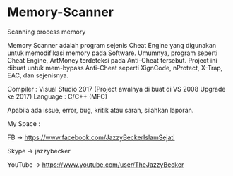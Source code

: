 # Memory-Scanner
Scanning process memory

Memory Scanner adalah program sejenis Cheat Engine yang digunakan untuk memodifikasi memory pada Software.
Umumnya, program seperti Cheat Engine, ArtMoney terdeteksi pada Anti-Cheat tersebut.
Project ini dibuat untuk mem-bypass Anti-Cheat seperti XignCode, nProtect, X-Trap, EAC, dan sejenisnya.

Compiler : Visual Studio 2017 (Project awalnya di buat di VS 2008 Upgrade ke 2017)
Language : C/C++ (MFC)

Apabila ada issue, error, bug, kritik atau saran, silahkan laporan.

My Space :

FB -> https://www.facebook.com/JazzyBeckerIslamSejati

Skype -> jazzybecker

YouTube -> https://www.youtube.com/user/TheJazzyBecker
